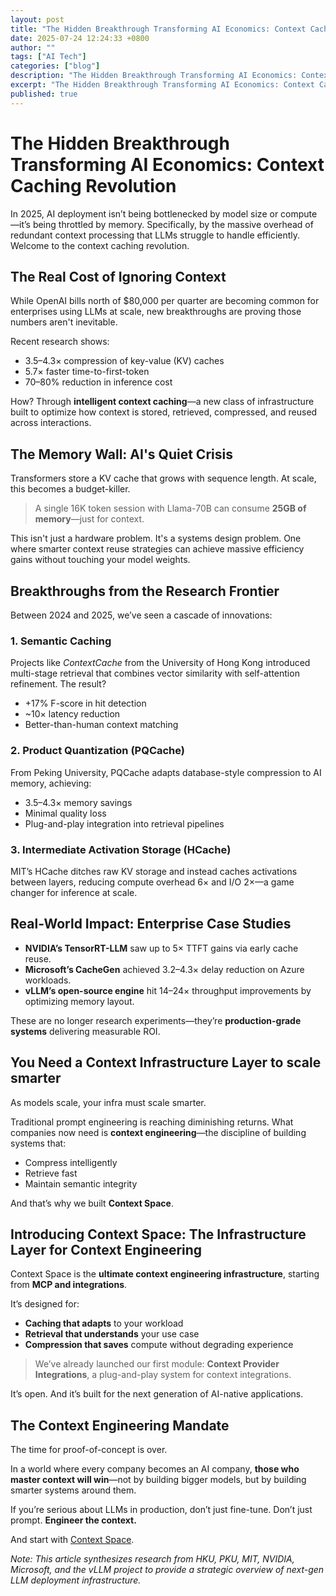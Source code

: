 ```yaml
---
layout: post
title: "The Hidden Breakthrough Transforming AI Economics: Context Caching Revolution"
date: 2025-07-24 12:24:33 +0800
author: ""
tags: ["AI Tech"]
categories: ["blog"]
description: "The Hidden Breakthrough Transforming AI Economics: Context Caching Revolution"
excerpt: "The Hidden Breakthrough Transforming AI Economics: Context Caching Revolution"
published: true
---
```


# The Hidden Breakthrough Transforming AI Economics: Context Caching Revolution

In 2025, AI deployment isn’t being bottlenecked by model size or compute—it’s being throttled by memory. Specifically, by the massive overhead of redundant context processing that LLMs struggle to handle efficiently. Welcome to the context caching revolution.

## The Real Cost of Ignoring Context

While OpenAI bills north of $80,000 per quarter are becoming common for enterprises using LLMs at scale, new breakthroughs are proving those numbers aren't inevitable.

Recent research shows:
- 3.5–4.3× compression of key-value (KV) caches
- 5.7× faster time-to-first-token
- 70–80% reduction in inference cost

How? Through **intelligent context caching**—a new class of infrastructure built to optimize how context is stored, retrieved, compressed, and reused across interactions.

## The Memory Wall: AI's Quiet Crisis

Transformers store a KV cache that grows with sequence length. At scale, this becomes a budget-killer.

> A single 16K token session with Llama-70B can consume **25GB of memory**—just for context.

This isn't just a hardware problem. It's a systems design problem. One where smarter context reuse strategies can achieve massive efficiency gains without touching your model weights.

## Breakthroughs from the Research Frontier

Between 2024 and 2025, we’ve seen a cascade of innovations:

### 1. **Semantic Caching**
Projects like *ContextCache* from the University of Hong Kong introduced multi-stage retrieval that combines vector similarity with self-attention refinement. The result?

- +17% F-score in hit detection
- ~10× latency reduction
- Better-than-human context matching

### 2. **Product Quantization (PQCache)**
From Peking University, PQCache adapts database-style compression to AI memory, achieving:

- 3.5–4.3× memory savings
- Minimal quality loss
- Plug-and-play integration into retrieval pipelines

### 3. **Intermediate Activation Storage (HCache)**
MIT’s HCache ditches raw KV storage and instead caches activations between layers, reducing compute overhead 6× and I/O 2×—a game changer for inference at scale.

## Real-World Impact: Enterprise Case Studies

- **NVIDIA’s TensorRT-LLM** saw up to 5× TTFT gains via early cache reuse.
- **Microsoft’s CacheGen** achieved 3.2–4.3× delay reduction on Azure workloads.
- **vLLM’s open-source engine** hit 14–24× throughput improvements by optimizing memory layout.

These are no longer research experiments—they’re **production-grade systems** delivering measurable ROI.

## You Need a Context Infrastructure Layer to scale smarter

As models scale, your infra must scale smarter.

Traditional prompt engineering is reaching diminishing returns. What companies now need is **context engineering**—the discipline of building systems that:

- Compress intelligently
- Retrieve fast
- Maintain semantic integrity

And that’s why we built **Context Space**.

## Introducing Context Space: The Infrastructure Layer for Context Engineering

Context Space is the **ultimate context engineering infrastructure**, starting from **MCP and integrations**.

It’s designed for:

- **Caching that adapts** to your workload
- **Retrieval that understands** your use case
- **Compression that saves** compute without degrading experience

> We’ve already launched our first module: **Context Provider Integrations**, a plug-and-play system for context integrations.

It’s open. And it’s built for the next generation of AI-native applications.

## The Context Engineering Mandate

The time for proof-of-concept is over.

In a world where every company becomes an AI company, **those who master context will win**—not by building bigger models, but by building smarter systems around them.

If you’re serious about LLMs in production, don’t just fine-tune. Don’t just prompt. **Engineer the context.**

And start with [Context Space](https://github.com/context-space/context-space).

*Note: This article synthesizes research from HKU, PKU, MIT, NVIDIA, Microsoft, and the vLLM project to provide a strategic overview of next-gen LLM deployment infrastructure.*
